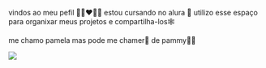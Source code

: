  vindos ao meu pefil 💙💙❤🦡🦡
 estou cursando no alura 🐞
 utilizo esse espaço para organixar meus projetos e compartilha-los🕸
 
 me chamo pamela mas pode me chamer💖 de pammy💋💄

 ![]( https://super.abril.com.br/wp-content/uploads/2019/09/bh_accretiondisk_sim_stationary_websize.gif?w=720&h=440&crop=1) 
